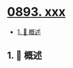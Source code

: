 # [0893. xxx](https://github.com/Tdahuyou/TNotes.leetcode/tree/main/notes/0893.%20xxx)

<!-- region:toc -->

- [1. 📝 概述](#1--概述)

<!-- endregion:toc -->

## 1. 📝 概述
